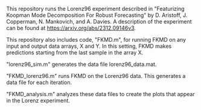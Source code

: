 This repository runs the Lorenz96 experiment described in "Featurizing Koopman Mode Decomposition For Robust Forecasting" by D. Aristoff, J. Copperman, N. Mankovich, and A. Davies. A description of the experiment can be found at https://arxiv.org/abs/2312.09146v3.

This repository also includes code, "FKMD.m", for running FKMD on any input and output data arrays, X and Y. In this setting, FKMD makes predictions starting from the last sample in the array X.

"lorenz96_sim.m" generates the data file lorenz96_data.mat.

"FKMD_lorenz96.m" runs FKMD on the Lorenz96 data. This generates a data file for each iteration.

"FKMD_analysis.m" analyzes these data files to create the plots that appear in the Lorenz experiment.
